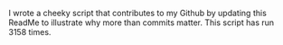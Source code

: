 I wrote a cheeky script that contributes to my Github by updating this ReadMe to illustrate why more than commits matter. This script has run 3158 times.